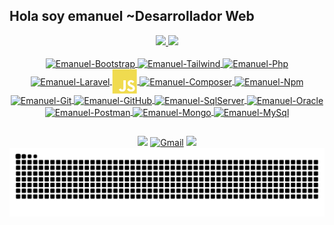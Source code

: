## Hola soy emanuel ~Desarrollador Web
 <div align="center">
  <a href="https://github.com/EmanuelRiosRoque?tab=repositories">
  <img height="180em" src="https://github-readme-stats.vercel.app/api?username=EmanuelRiosRoque&show_icons=true&theme=github_dark&include_all_commits=true&count_private=true"/>
  <img height="180em" src="https://github-readme-stats.vercel.app/api/top-langs/?username=EmanuelRiosRoque&layout=compact&langs_count=16&theme=github_dark"/>
<div>
  
<div style="display: inline_block"><br>
  
  <img align="center" alt="Emanuel-Bootstrap" height="40" width="40" src="https://cdn.jsdelivr.net/gh/devicons/devicon@latest/icons/bootstrap/bootstrap-original.svg" />
  <img align="center" alt="Emanuel-Tailwind" height="40" width="40" src="https://cdn.jsdelivr.net/gh/devicons/devicon@latest/icons/tailwindcss/tailwindcss-original.svg" />
 
  <img align="center" alt="Emanuel-Php" height="40" width="40" src="https://cdn.jsdelivr.net/gh/devicons/devicon/icons/php/php-original.svg">
  <img align="center" alt="Emanuel-Laravel" height="40" width="40" src="https://cdn.jsdelivr.net/gh/devicons/devicon@latest/icons/laravel/laravel-original.svg">
  <img align="center" alt="Emanuel-Js" height="40" width="40" src="https://raw.githubusercontent.com/devicons/devicon/master/icons/javascript/javascript-plain.svg">
  <img align="center" alt="Emanuel-Composer" height="40" width="40" src="https://cdn.jsdelivr.net/gh/devicons/devicon/icons/composer/composer-original.svg" />
  <img align="center" alt="Emanuel-Npm" height="40" width="40" src="https://cdn.jsdelivr.net/gh/devicons/devicon/icons/npm/npm-original-wordmark.svg" />
  
  <img align="center" alt="Emanuel-Git" height="40" width="40" src="https://cdn.jsdelivr.net/gh/devicons/devicon@latest/icons/git/git-original.svg" />
  <img align="center" alt="Emanuel-GitHub" height="40" width="40" src="https://cdn.jsdelivr.net/gh/devicons/devicon@latest/icons/github/github-original.svg" />
  

  
  <img align="center" alt="Emanuel-SqlServer" height="40" width="40" src="https://cdn.jsdelivr.net/gh/devicons/devicon@latest/icons/microsoftsqlserver/microsoftsqlserver-original.svg" /> 
  <img align="center" alt="Emanuel-Oracle" height="40" width="40" src="https://cdn.jsdelivr.net/gh/devicons/devicon@latest/icons/oracle/oracle-original.svg" /> 
  <img align="center" alt="Emanuel-Postman" height="40" width="40" src="https://cdn.jsdelivr.net/gh/devicons/devicon@latest/icons/postman/postman-original.svg" /> 
  <img align="center" alt="Emanuel-Mongo" height="40" width="40" src="https://cdn.jsdelivr.net/gh/devicons/devicon@latest/icons/mongodb/mongodb-original.svg" /> 
  <img align="center" alt="Emanuel-MySql" height="40" width="40" src="https://cdn.jsdelivr.net/gh/devicons/devicon/icons/mysql/mysql-original.svg">
  

</div>


  
  ##
 
<div> 
  <a href="https://www.instagram.com/deam_iam/" target="_blank"><img src="https://img.shields.io/badge/-Instagram-%23E4405F?style=for-the-badge&logo=instagram&logoColor=white" target="_blank"></a>
  <a href="mailto:emanuel.roque.web@gmail.com" target="_blank"><img src="https://img.shields.io/badge/-Gmail-%23333?style=for-the-badge&logo=gmail&logoColor=white" alt="Gmail"></a>
  <a href="https://www.linkedin.com/in/emanuel-rr/" target="_blank"><img src="https://img.shields.io/badge/-LinkedIn-%230077B5?style=for-the-badge&logo=linkedin&logoColor=white" target="_blank"></a> 
 
  <img alt="snake eating my contributions" src="https://raw.githubusercontent.com/EmanuelRiosRoque/EmanuelRiosRoque/output/github-contribution-grid-snake.svg" />
 
</div>
